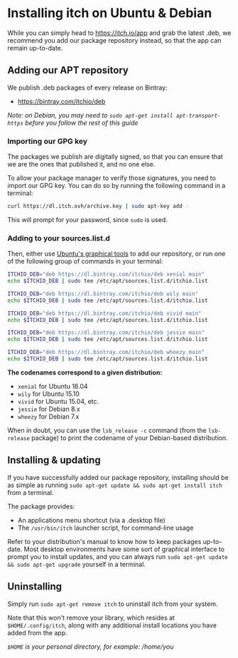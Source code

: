 
# Installing itch on Ubuntu & Debian

While you can simply head to <https://itch.io/app> and grab the latest .deb, we
recommend you add our package repository instead, so that the app can remain
up-to-date.

## Adding our APT repository

We publish .deb packages of every release on Bintray:

  * <https://bintray.com/itchio/deb>

*Note: on Debian, you may need to `sudo apt-get install apt-transport-https` before you
follow the rest of this guide*

### Importing our GPG key

The packages we publish are digitally signed, so that you can ensure that we
are the ones that published it, and no one else.

To allow your package manager to verify those signatures, you need to import our
GPG key. You can do so by running the following command in a terminal:

```bash
curl https://dl.itch.ovh/archive.key | sudo apt-key add -
```

This will prompt for your password, since `sudo` is used.

### Adding to your sources.list.d

Then, either use [Ubuntu's graphical tools][ubuntools] to add our repository,
or run one of the following group of commands in your terminal:

```bash
ITCHIO_DEB="deb https://dl.bintray.com/itchio/deb xenial main"
echo $ITCHIO_DEB | sudo tee /etc/apt/sources.list.d/itchio.list

ITCHIO_DEB="deb https://dl.bintray.com/itchio/deb wily main"
echo $ITCHIO_DEB | sudo tee /etc/apt/sources.list.d/itchio.list

ITCHIO_DEB="deb https://dl.bintray.com/itchio/deb vivid main"
echo $ITCHIO_DEB | sudo tee /etc/apt/sources.list.d/itchio.list

ITCHIO_DEB="deb https://dl.bintray.com/itchio/deb jessie main"
echo $ITCHIO_DEB | sudo tee /etc/apt/sources.list.d/itchio.list

ITCHIO_DEB="deb https://dl.bintray.com/itchio/deb wheezy main"
echo $ITCHIO_DEB | sudo tee /etc/apt/sources.list.d/itchio.list
```

**The codenames correspond to a given distribution:**

  * `xenial` for Ubuntu 16.04
  * `wily` for Ubuntu 15.10
  * `vivid` for Ubuntu 15.04, etc.
  * `jessie` for Debian 8.x
  * `wheezy` for Debian 7.x

When in doubt, you can use the `lsb_release -c` command (from the `lsb-release` package)
to print the codename of your Debian-based distribution.

[ubuntools]: https://help.ubuntu.com/community/Repositories/Ubuntu#Adding_Other_Repositories

## Installing & updating

If you have successfully added our package repository, installing should be as simple as
running `sudo apt-get update && sudo apt-get install itch` from a terminal.

The package provides:

  * An applications menu shortcut (via a .desktop file)
  * The `/usr/bin/itch` launcher script, for command-line usage

Refer to your distribution's manual to know how to keep packages up-to-date.
Most desktop environments have some sort of graphical interface to prompt you to
install updates, and you can always run `sudo apt-get update && sudo apt-get
upgrade` yourself in a terminal.

## Uninstalling

Simply run `sudo apt-get remove itch` to uninstall itch from your system.

Note that this won't remove your library, which resides at `$HOME/.config/itch`,
along with any additional install locations you have added from the app.

*`$HOME` is your personal directory, for example: /home/you*
